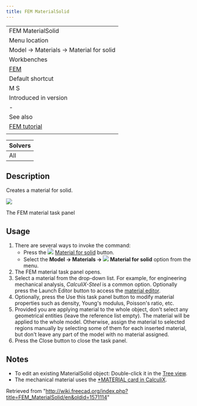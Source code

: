 ```yaml
---
title: FEM MaterialSolid
---
```


|                                              |
| -------------------------------------------- |
| FEM MaterialSolid                            |
| Menu location                                |
| Model → Materials → Material for solid       |
| Workbenches                                  |
| [FEM](/FEM_Workbench "FEM Workbench")        |
| Default shortcut                             |
| M S                                          |
| Introduced in version                        |
| -                                            |
| See also                                     |
| [FEM tutorial](/FEM_tutorial "FEM tutorial") |
|                                              |

| Solvers |
| ------- |
| All     |

## Description

Creates a material for solid.

![](/images/FEMMaterialSolidProperties.png)

The FEM material task panel

## Usage

1. There are several ways to invoke the command:
   - Press the ![](/images/FEM_MaterialSolid.svg) [Material for solid](/FEM_MaterialSolid "FEM MaterialSolid") button.
   - Select the **Model → Materials → ![](/images/FEM_MaterialSolid.svg) Material for solid‏‎** option from the menu.
2. The FEM material task panel opens.
3. Select a material from the drop-down list. For example, for engineering mechanical analysis, _CalculiX-Steel_ is a common option. Optionally press the Launch Editor button to access the [material editor](/Material_Edit "Material Edit").
4. Optionally, press the Use this task panel button to modify material properties such as density, Young's modulus, Poisson's ratio, etc.
5. Provided you are applying material to the whole object, don't select any geometrical entities (leave the reference list empty). The material will be applied to the whole model. Otherwise, assign the material to selected regions manually by selecting some of them for each inserted material, but don't leave any part of the model with no material assigned.
6. Press the Close button to close the task panel.

## Notes

- To edit an existing MaterialSolid object: Double-click it in the [Tree view](/Tree_view "Tree view").
- The mechanical material uses the [\*MATERIAL card in CalculiX](https://web.mit.edu/calculix_v2.7/CalculiX/ccx_2.7/doc/ccx/node216.html).

Retrieved from "<http://wiki.freecad.org/index.php?title=FEM_MaterialSolid/en&oldid=1571114>"
